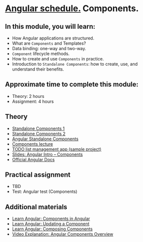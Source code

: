 # [Angular schedule.](../../README.md) Components.

## In this module, you will learn:

- How Angular applications are structured.
- What are `Components` and Templates?
- Data binding: one-way and two-way.
- `Component` lifecycle methods.
- How to create and use `Components` in practice.
- Introduction to `Standalone Components`: how to create, use, and understand their benefits.

## Approximate time to complete this module:

- Theory: 2 hours
- Assignment: 4 hours

## Theory

- [Standalone Components 1](https://www.youtube.com/watch?v=x5PZwb4XurU)
- [Standalone Components 2](https://www.youtube.com/watch?v=NYqjdqBySmY)
- [Angular Standalone Components](https://www.youtube.com/watch?v=v1omt9uVpXk)
- [Components lecture](https://www.youtube.com/watch?v=R0nRX8jD2D0&list=PL1w1q3fL4pmj9k1FrJ3Pe91EPub2_h4jF&index=4)
- [TODO list management app (sample project)](https://github.com/pavelrazuvalau/todo-list-management/tree/ce415c7a0746d8b4f70b8898a6e331d7856f50e9)
- [Slides: Angular Intro – Components](https://slides.com/pavelrazuvalau/angular-intro-components#/3)
- [Official Angular Docs](https://angular.dev/guide/components)

## Practical assignment

- TBD
- Test: Angular test (Components)

## Additional materials

- [Learn Angular: Components in Angular](https://angular.dev/tutorials/learn-angular/1-components-in-angular)
- [Learn Angular: Updating a Component](https://angular.dev/tutorials/learn-angular/2-updating-the-component-class)
- [Learn Angular: Composing Components](https://angular.dev/tutorials/learn-angular/3-composing-components)
- [Video Explanation: Angular Components Overview](https://www.youtube.com/watch?v=23o0evRtrFI)
